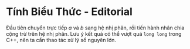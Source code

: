 # Tính Biểu Thức - Editorial

Đầu tiên chuyển trực tiếp $a$ và $b$ sang hệ nhị phân, rồi tiến hành nhân chia cộng trừ trên hệ nhị phân. Lưu ý kết quả có thể vượt quá `long long` trong C++, nên ta cần thao tác xử lý số nguyên lớn. 